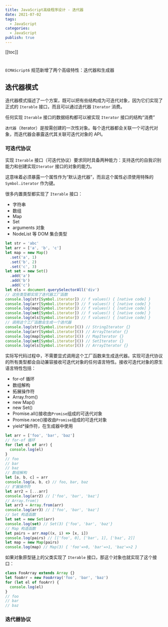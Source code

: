 ```yaml
---
title: JavaScript高级程序设计 - 迭代器
date: 2021-07-02
tags:
  - JavaScript
categories:
  - JavaScript
publish: true
---
```


[[toc]]

#

`ECMAScript6` 规范新增了两个高级特性：迭代器和生成器

## 迭代器模式

迭代器模式描述了一个方案，既可以把有些结构成为可迭代对象，因为它们实现了正式的 `Iterable` 接口，而且可以通过迭代器 `Iterator` 消费。

任何实现 `Iterable` 接口的数据结构都可以被实现 `Iterator` 接口的结构“消费”

`迭代器`（iterator）是按需创建的一次性对象。每个迭代器都会关联一个可迭代对象，而迭代器会暴露迭代其关联可迭代对象的 API。

### 可迭代协议

实现 `Iterable` 接口（可迭代协议）要求同时具备两种能力：支持迭代的自我识别能力和创建实现`Iterator` 接口的对象的能力。

这意味着必须暴露一个属性作为“默认迭代器”，而且这个属性必须使用特殊的 `Symbol.iterator` 作为键。

很多内置类型都实现了 `Iterable` 接口：

- 字符串
- 数组
- Map
- Set
- arguments 对象
- NodeList 等 DOM 集合类型

```js
let str = 'abc'
let arr = ['a', 'b', 'c']
let map = new Map()
  .set('a', 1)
  .set('b', 2)
  .set('c', 3)
let set = new Set()
  .add('a')
  .add('b')
  .add('c')
let els = document.querySelectorAll('div')
// 这些类型都实现了迭代器工厂函数
console.log(str[Symbol.iterator]) // f values() { [native code] }
console.log(arr[Symbol.iterator]) // f values() { [native code] }
console.log(map[Symbol.iterator]) // f values() { [native code] }
console.log(set[Symbol.iterator]) // f values() { [native code] }
console.log(els[Symbol.iterator]) // f values() { [native code] }
// 调用这个工厂函数会生成一个迭代器
console.log(str[Symbol.iterator]()) // StringIterator {}
console.log(arr[Symbol.iterator]()) // ArrayIterator {}
console.log(map[Symbol.iterator]()) // MapIterator {}
console.log(set[Symbol.iterator]()) // SetIterator {}
console.log(els[Symbol.iterator]()) // ArrayIterator {}
```

实际写代码过程中，不需要显式调用这个工厂函数来生成迭代器。实现可迭代协议的所有类型都会自动兼容接收可迭代对象的任何语言特性。接收可迭代对象的原生语言特性包括：

- for-of 循环
- 数组解构
- 拓展操作符
- Array.from()
- new Map()
- new Set()
- Promise.all()接收由`Promise`组成的可迭代对象
- Promise.race()接收由`Promise`组成的可迭代对象
- yield\*操作符，在生成器中使用

```js
let arr = ['foo', 'bar', 'baz']
// for-of 循环
for (let el of arr) {
  console.log(el)
}
// foo
// bar
// baz
// 数组解构
let [a, b, c] = arr
console.log(a, b, c) // foo, bar, baz
// 扩展操作符
let arr2 = [...arr]
console.log(arr2) // ['foo', 'bar', 'baz']
// Array.from()
let arr3 = Array.from(arr)
console.log(arr3) // ['foo', 'bar', 'baz']
// Set 构造函数
let set = new Set(arr)
console.log(set) // Set(3) {'foo', 'bar', 'baz'}
// Map 构造函数
let pairs = arr.map((x, i) => [x, i])
console.log(pairs) // [['foo', 0], ['bar', 1], ['baz', 2]]
let map = new Map(pairs)
console.log(map) // Map(3) { 'foo'=>0, 'bar'=>1, 'baz'=>2 }
```

如果对象原型链上的父类实现了 `Iterable` 接口，那这个对象也就实现了这个接口：

```js
class FooArray extends Array {}
let fooArr = new FooArray('foo', 'bar', 'baz')
for (let el of fooArr) {
  console.log(el)
}
// foo
// bar
// baz
```

### 迭代器协议

